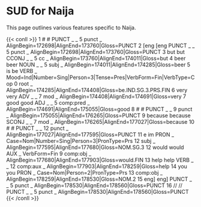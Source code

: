 # SUD for Naija

This page outlines various features specific to Naija.

{{< conll >}}
1	#	#	PUNCT	_	_	5	punct	_	AlignBegin=172698|AlignEnd=173760|Gloss=PUNCT
2	[eng	[eng	PUNCT	_	_	5	punct	_	AlignBegin=172698|AlignEnd=173760|Gloss=PUNCT
3	but	but	CCONJ	_	_	5	cc	_	AlignBegin=173760|AlignEnd=174011|Gloss=but
4	beer	beer	NOUN	_	_	5	subj	_	AlignBegin=174011|AlignEnd=174285|Gloss=beer
5	is	be	VERB	_	Mood=Ind|Number=Sing|Person=3|Tense=Pres|VerbForm=Fin|VerbType=Cop	0	root	_	AlignBegin=174285|AlignEnd=174408|Gloss=be.IND.SG.3.PRS.FIN
6	very	very	ADV	_	_	7	mod	_	AlignBegin=174408|AlignEnd=174691|Gloss=very
7	good	good	ADJ	_	_	5	comp:pred	_	AlignBegin=174691|AlignEnd=175055|Gloss=good
8	#	#	PUNCT	_	_	9	punct	_	AlignBegin=175055|AlignEnd=176265|Gloss=PUNCT
9	because	because	SCONJ	_	_	7	mod	_	AlignBegin=176265|AlignEnd=177027|Gloss=because
10	#	#	PUNCT	_	_	12	punct	_	AlignBegin=177027|AlignEnd=177595|Gloss=PUNCT
11	e	im	PRON	_	Case=Nom|Number=Sing|Person=3|PronType=Prs	12	subj	_	AlignBegin=177595|AlignEnd=177680|Gloss=NOM.SG.3
12	would	would	AUX	_	VerbForm=Fin	9	comp:obj	_	AlignBegin=177680|AlignEnd=177903|Gloss=would.FIN
13	help	help	VERB	_	_	12	comp:aux	_	AlignBegin=177903|AlignEnd=178259|Gloss=help
14	you	you	PRON	_	Case=Nom|Person=2|PronType=Prs	13	comp:obj	_	AlignBegin=178259|AlignEnd=178530|Gloss=NOM.2
15	eng]	eng]	PUNCT	_	_	5	punct	_	AlignBegin=178530|AlignEnd=178560|Gloss=PUNCT
16	//	//	PUNCT	_	_	5	punct	_	AlignBegin=178530|AlignEnd=178560|Gloss=PUNCT
{{< /conll >}}
